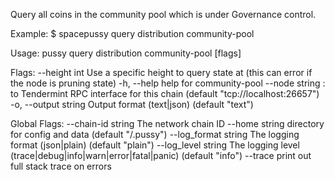 Query all coins in the community pool which is under Governance control.

Example:
$ spacepussy query distribution community-pool

Usage:
  pussy query distribution community-pool [flags]

Flags:
      --height int      Use a specific height to query state at (this can error if the node is pruning state)
  -h, --help            help for community-pool
      --node string     <host>:<port> to Tendermint RPC interface for this chain (default "tcp://localhost:26657")
  -o, --output string   Output format (text|json) (default "text")

Global Flags:
      --chain-id string     The network chain ID
      --home string         directory for config and data (default "/.pussy")
      --log_format string   The logging format (json|plain) (default "plain")
      --log_level string    The logging level (trace|debug|info|warn|error|fatal|panic) (default "info")
      --trace               print out full stack trace on errors
